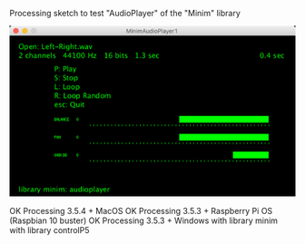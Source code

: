 Processing sketch to test "AudioPlayer" of the "Minim" library   

![MinimAudioPlayer1](MinimAudioPlayer1.png)

OK Processing 3.5.4 + MacOS
OK Processing 3.5.3 + Raspberry Pi OS (Raspbian 10 buster)
OK Processing 3.5.3 + Windows
with library minim
with library controlP5

